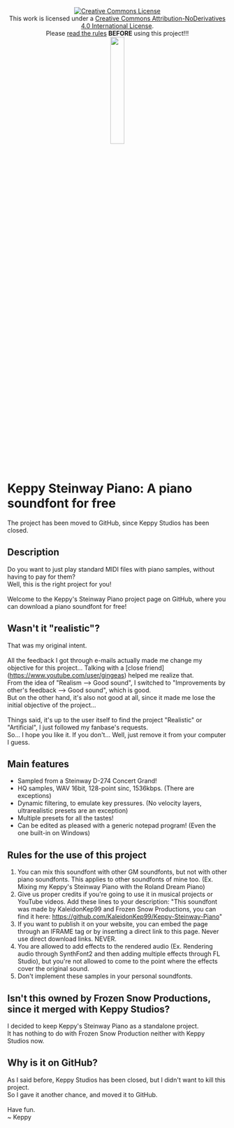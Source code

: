<div align="center"><a rel="license" href="http://creativecommons.org/licenses/by-nd/4.0/"><img alt="Creative Commons License" style="border-width:0" src="https://i.creativecommons.org/l/by-nd/4.0/88x31.png" /></a><br />This work is licensed under a <a rel="license" href="http://creativecommons.org/licenses/by-nd/4.0/">Creative Commons Attribution-NoDerivatives 4.0 International License</a>.<br>Please <a href="#rules-for-the-use-of-this-project">read the rules</a> <b>BEFORE</b> using this project!!!</div>
<div align="center"><a rel="Donate" href="https://www.paypal.com/cgi-bin/webscr?cmd=_donations&business=prapapappo1999@gmail.com&lc=US&item_name=Donation&currency_code=USD&bn=PP-DonationsBF"><img width="25%" height="25%" src="http://www.pngall.com/wp-content/uploads/2016/05/PayPal-Donate-Button-PNG-Clipart.png"></a></div>

# Keppy Steinway Piano: A piano soundfont for free
The project has been moved to GitHub, since Keppy Studios has been closed.

## Description
Do you want to just play standard MIDI files with piano samples, without having to pay for them?
<br>
Well, this is the right project for you!
<br><br>
Welcome to the Keppy's Steinway Piano project page on GitHub, where you can download a piano soundfont for free!

## Wasn't it "realistic"?
That was my original intent.
<br>
<br>
All the feedback I got through e-mails actually made me change my objective for this project... Talking with a [close friend] (https://www.youtube.com/user/gingeas) helped me realize that.
<br>
From the idea of "Realism --> Good sound", I switched to "Improvements by other's feedback --> Good sound", which is good.
<br>
But on the other hand, it's also not good at all, since it made me lose the initial objective of the project...
<br>
<br>
Things said, it's up to the user itself to find the project "Realistic" or "Artificial", I just followed my fanbase's requests.
<br>
So... I hope you like it. If you don't... Well, just remove it from your computer I guess.

## Main features
- Sampled from a Steinway D-274 Concert Grand!
- HQ samples, WAV 16bit, 128-point sinc, 1536kbps. (There are exceptions)
- Dynamic filtering, to emulate key pressures. (No velocity layers, ultrarealistic presets are an exception)
- Multiple presets for all the tastes!
- Can be edited as pleased with a generic notepad program! (Even the one built-in on Windows)

## Rules for the use of this project
1. You can mix this soundfont with other GM soundfonts, but not with other piano soundfonts. This applies to other soundfonts of mine too. (Ex. Mixing my Keppy's Steinway Piano with the Roland Dream Piano)
2. Give us proper credits if you're going to use it in musical projects or YouTube videos. Add these lines to your description: "This soundfont was made by KaleidonKep99 and Frozen Snow Productions, you can find it here: https://github.com/KaleidonKep99/Keppy-Steinway-Piano"
3. If you want to publish it on your website, you can embed the page through an IFRAME tag or by inserting a direct link to this page. Never use direct download links. NEVER.
4. You are allowed to add effects to the rendered audio (Ex. Rendering audio through SynthFont2 and then adding multiple effects through FL Studio), but you're not allowed to come to the point where the effects cover the original sound.
5. Don't implement these samples in your personal soundfonts.

## Isn't this owned by Frozen Snow Productions, since it merged with Keppy Studios?
I decided to keep Keppy's Steinway Piano as a standalone project.
<br>
It has nothing to do with Frozen Snow Production neither with Keppy Studios now.

## Why is it on GitHub?
As I said before, Keppy Studios has been closed, but I didn't want to kill this project.
<br>
So I gave it another chance, and moved it to GitHub.
<br><br>
Have fun.
<br>
~ Keppy